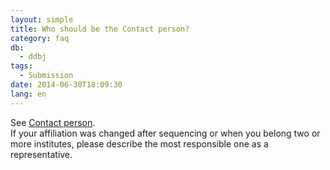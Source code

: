 ```yaml
---
layout: simple
title: Who should be the Contact person?
category: faq
db:
  - ddbj
tags: 
  - Submission
date: 2014-06-30T18:09:30
lang: en
---
```




<p>See <a href="/ddbj/submission.html#contact">Contact person</a>. <br>If your affiliation was changed after sequencing or when you belong two or more institutes, please describe the most responsible one as a representative. </p>

